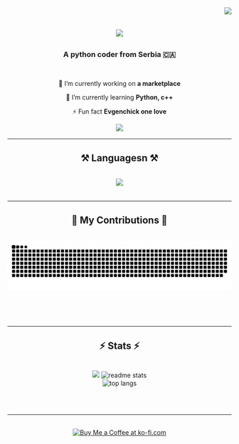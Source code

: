 <img align="right" src="https://visitor-badge.laobi.icu/badge?page_id=salesp07.salesp07" />

<h1 align="center">
    <img src="https://readme-typing-svg.herokuapp.com/?font=Righteous&size=35&center=true&vCenter=true&width=500&height=70&duration=4000&lines=Hi+There!+👋;+I'm+Georgy+Zabiv!;" />
</h1>

<h3 align="center">A python coder  from Serbia 🇨🇦</h3>

<br/>

<div align="center">
 
 🔭 I’m currently working on **a marketplace**
 
 🌱 I’m currently learning **Python, c++**


⚡ Fun fact **Evgenchick one love**

 </div>
 
<div align="center"> 
  <a href="mailto:gosatugolukov93@gmail.com">
    <img src="https://img.shields.io/badge/Gmail-333333?style=for-the-badge&logo=gmail&logoColor=red" />
  </a>
</div>

 <hr/>
 
<h2 align="center">⚒️ Languagesn ⚒️</h2>
<br/>
<div align="center">
    <img src="https://skillicons.dev/icons?i=python,c" /><br>
</div>

<br/>
<hr/>

<div align="center">
  <h2>🐍 My Contributions 🐍</h2>
  <br>
  <img alt="snake eating my contributions" src="https://raw.githubusercontent.com/salesp07/salesp07/output/github-contribution-grid-snake.svg" />
  
  <br/><br/><br/>
</div>

<hr/>

<h2 align="center">⚡ Stats ⚡</h2>
<br>
<div align=center>
  <img width=390 src="https:/https://github-readme-streak-stats-salesp07.vercel.app/?user=Georgyzabiv&count_private=true&theme=react&border_radius=10%22%20alt=%22streak%20stats"/>
  <img width=390 src="https://github-readme-stats-salesp07.vercel.app/api?username=Georgyzabiv&count_private=true&show_icons=true&theme=react&rank_icon=github&border_radius=10" alt="readme stats" />
  <br/>
  <img width=325 align="center" src="https://github-readme-stats-salesp07.vercel.app/api/top-langs/?username=Georgyzabiv&hide=HTML&langs_count=8&layout=compact&theme=react&border_radius=10&size_weight=0.5&count_weight=0.5&exclude_repo=github-readme-stats" alt="top langs" />
</div>

<br/><br/>

<hr/>

<br/>

<div align="center">
<a href='https://www.donationalerts.com/c/georgyj4642442' target='_blank'><img height='64' style='border:0px;height:64px;' src='<a href="https://ibb.co/Sr7ZR19"><img src="https://i.ibb.co/Zm1bWwk/Donate-button-removebg-preview.png" alt="Donate-button-removebg-preview" border="0"></a>' border='0' alt='Buy Me a Coffee at ko-fi.com' /></a>
</div>

<br/>
